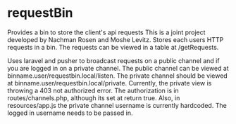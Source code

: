 # requestBin
Provides a bin to store the client's api requests
This is a joint project developed by Nachman Rosen and Moshe Levitz.
Stores each users HTTP requests in a bin. The requests can be viewed in a table at /getRequests.

Uses laravel and pusher to broadcast requests on a public channel and if you are logged in on a private channel. The public channel can be viewed at binname.user/requestbin.local/listen. The private channel should be viewed at binname.user/requestbin.local/private. 
Currently, the private view is throwing a 403 not authorized error. The authorization is in routes/channels.php, although its set at return true.
Also, in resources/app.js the private channel username is currently hardcoded. The logged in username needs to be passed in. 






